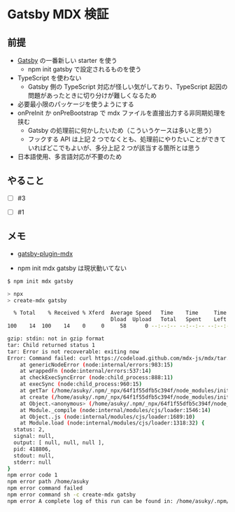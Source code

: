 # Gatsby MDX 検証

## 前提
- [Gatsby](https://www.gatsbyjs.com/) の一番新しい starter を使う
  - npm init gatsby で設定されるものを使う
- TypeScript を使わない
  - Gatsby 側の TypeScript 対応が怪しい気がしており、TypeScript 起因の問題があったときに切り分けが難しくなるため
- 必要最小限のパッケージを使うようにする
- onPreInit か onPreBootstrap で mdx ファイルを直接出力する非同期処理を挟む
  - Gatsby の処理前に何かしたいため（こういうケースは多いと思う）
  - フックする API は上記 2 つでなくとも、処理前にやりたいことができていればどこでもよいが、多分上記 2 つが該当する箇所とは思う
- 日本語使用、多言語対応が不要のため

## やること

- [ ] #3
- [ ] #1



## メモ
- [gatsby-plugin-mdx](https://www.gatsbyjs.com/plugins/gatsby-plugin-mdx/)

- npm init mdx gatsby は現状動いてない
```sh
$ npm init mdx gatsby

> npx
> create-mdx gatsby

  % Total    % Received % Xferd  Average Speed   Time    Time     Time  Current
                                 Dload  Upload   Total   Spent    Left  Speed
100    14  100    14    0     0     58      0 --:--:-- --:--:-- --:--:--    58

gzip: stdin: not in gzip format
tar: Child returned status 1
tar: Error is not recoverable: exiting now
Error: Command failed: curl https://codeload.github.com/mdx-js/mdx/tar.gz/master | tar -xz -C gatsby-mdx --strip=3 mdx-master/examples/gatsby
    at genericNodeError (node:internal/errors:983:15)
    at wrappedFn (node:internal/errors:537:14)
    at checkExecSyncError (node:child_process:888:11)
    at execSync (node:child_process:960:15)
    at getTar (/home/asuky/.npm/_npx/64f1f55dfb5c394f/node_modules/initit/index.js:37:3)
    at create (/home/asuky/.npm/_npx/64f1f55dfb5c394f/node_modules/initit/index.js:57:3)
    at Object.<anonymous> (/home/asuky/.npm/_npx/64f1f55dfb5c394f/node_modules/create-mdx/cli.js:8:1)
    at Module._compile (node:internal/modules/cjs/loader:1546:14)
    at Object..js (node:internal/modules/cjs/loader:1689:10)
    at Module.load (node:internal/modules/cjs/loader:1318:32) {
  status: 2,
  signal: null,
  output: [ null, null, null ],
  pid: 418806,
  stdout: null,
  stderr: null
}
npm error code 1
npm error path /home/asuky
npm error command failed
npm error command sh -c create-mdx gatsby
npm error A complete log of this run can be found in: /home/asuky/.npm/_logs/2025-03-01T01_07_53_818Z-debug-0.log
```
